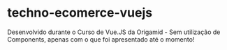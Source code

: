 # techno-ecomerce-vuejs
Desenvolvido durante o Curso de Vue.JS da Origamid - Sem utilização de Components, apenas com o que foi apresentado até o momento!
